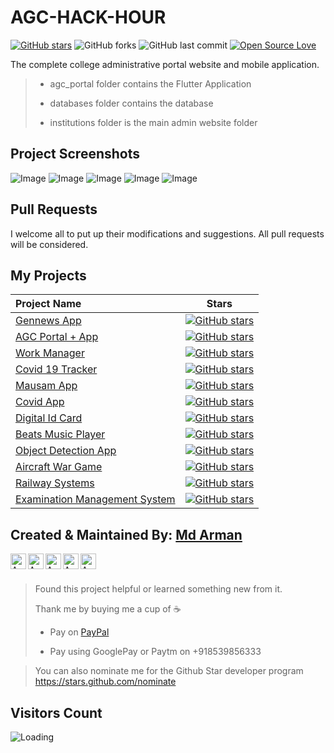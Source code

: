 # AGC-HACK-HOUR

[![GitHub stars](https://img.shields.io/github/stars/mdarman187/AGC-HACK-HOUR?style=social)](https://github.com/login?return_to=%2Fmdarman187%AGC-HACK-HOUR) ![GitHub forks](https://img.shields.io/github/forks/mdarman187/AGC-HACK-HOUR?style=social) ![GitHub last commit](https://img.shields.io/github/last-commit/mdarman187/AGC-HACK-HOUR) [![Open Source Love](https://badges.frapsoft.com/os/v2/open-source.svg?v=103)](https://github.com/mdarman187/AGC-HACK-HOUR) 

The complete college administrative portal website and mobile application.
> * agc_portal folder contains the Flutter Application
>
>  * databases folder contains the database
>  
>  * institutions folder is the main admin website folder

## Project Screenshots
![Image](adminwebsite.png)  ![Image](admin1.png) ![Image](admin2.png) ![Image](admin3.png)
![Image](flutterApp.jpeg)


## Pull Requests

I welcome all to put up their modifications and suggestions. All pull requests will be considered.

## My Projects
 Project Name        |Stars        
:-------------------------|-------------------------
[Gennews App](https://github.com/mdarman187/gen_news)| [![GitHub stars](https://img.shields.io/github/stars/mdarman187/gen_news?style=social)](https://github.com/login?return_to=%2Fmdarman187%gen_news)
|[AGC Portal + App](https://github.com/mdarman187/AGC-HACK-HOUR) |[![GitHub stars](https://img.shields.io/github/stars/mdarman187/AGC-HACK-HOUR?style=social)](https://github.com/login?return_to=%2Fmdarman187%AGC-HACK-HOUR)
|[Work Manager](https://github.com/mdarman187/Work-Manager) |[![GitHub stars](https://img.shields.io/github/stars/mdarman187/Work-Manager?style=social)](https://github.com/login?return_to=%2Fmdarman187%Work-Manager)
|[Covid 19 Tracker](https://github.com/mdarman187/Covid-19-Tracker) |[![GitHub stars](https://img.shields.io/github/stars/mdarman187/Covid-19-Tracker?style=social)](https://github.com/login?return_to=%2Fmdarman187%Covid-19-Tracker)
|[Mausam App](https://github.com/mdarman187/Mausam-App) |[![GitHub stars](https://img.shields.io/github/stars/mdarman187/Mausam-App?style=social)](https://github.com/login?return_to=%2Fmdarman187%Mausam-App)
|[Covid App](https://github.com/mdarman187/covid_app) |[![GitHub stars](https://img.shields.io/github/stars/mdarman187/covid_app?style=social)](https://github.com/login?return_to=%2Fmdarman187%covid_app)
|[Digital Id Card](https://github.com/mdarman187/digital-idcard-generator-with-qrcode) |[![GitHub stars](https://img.shields.io/github/stars/mdarman187/digital-idcard-generator-with-qrcode?style=social)](https://github.com/login?return_to=%2Fmdarman187%digital-idcard-generator-with-qrcode)
|[Beats Music Player](https://github.com/mdarman187/Beats_player) |[![GitHub stars](https://img.shields.io/github/stars/mdarman187/Beats_player?style=social)](https://github.com/login?return_to=%2Fmdarman187%Beats_player)
|[Object Detection App](https://github.com/mdarman187/ObjectDetection-using-tensorflowLite_App) |[![GitHub stars](https://img.shields.io/github/stars/mdarman187/ObjectDetection-using-tensorflowLite_App?style=social)](https://github.com/login?return_to=%2Fmdarman187%ObjectDetection-using-tensorflowLite_App)
|[Aircraft War Game](https://github.com/mdarman187/Aircraft_War) |[![GitHub stars](https://img.shields.io/github/stars/mdarman187/Aircraft_War?style=social)](https://github.com/login?return_to=%2Fmdarman187%Aircraft_War)
|[Railway Systems](https://github.com/mdarman187/Railway_Systems) |[![GitHub stars](https://img.shields.io/github/stars/mdarman187/Railway_Systems?style=social)](https://github.com/login?return_to=%2Fmdarman187%Railway_Systems)
|[Examination Management System](https://github.com/mdarman187/Examination_Management_System) |[![GitHub stars](https://img.shields.io/github/stars/mdarman187/Examination_Management_System?style=social)](https://github.com/login?return_to=%2Fmdarman187%Examination_Management_System)

## Created & Maintained By: [Md Arman](https://github.com/mdarman187)

<a href="https://linkedin.com/in/mdarman187">
  <img align="left" alt="Arman's Linkdein" width="25px" src="https://cdn.jsdelivr.net/npm/simple-icons@v3/icons/linkedin.svg" />
</a>
<a href="https://twitter.com/mdarman_187">
  <img align="left" alt="Arman's Twitter" width="25px" src="https://cdn.jsdelivr.net/npm/simple-icons@v3/icons/twitter.svg" />
</a>
<a href="https://t.me/mdarman187">
  <img align="left" alt="Arman's Telegram" width="25px" src="https://cdn.jsdelivr.net/npm/simple-icons@v3/icons/telegram.svg" />
</a>
<a href="https://instagram.com/mdarman_187/">
  <img align="left" alt="Arman's Instagram" width="25px" src="https://cdn.jsdelivr.net/npm/simple-icons@v3/icons/instagram.svg" />
</a>
<a href="https://www.facebook.com/mdarman187/">
  <img align="left" alt="Arman's Facebook" width="25px" src="https://cdn.jsdelivr.net/npm/simple-icons@v3/icons/facebook.svg" />
</a><br><br>

> Found this project helpful or learned something new from it.
> 
> Thank me by buying me a cup of :coffee:
>
> * Pay on [PayPal](https://www.paypal.me/mdarman187/)
> 
> * Pay using GooglePay or Paytm on +918539856333

> You can also nominate me for the Github Star developer program
> https://stars.github.com/nominate

## Visitors Count

<img align="left" src = "https://profile-counter.glitch.me/AGC-HACK-HOUR/count.svg" alt ="Loading">
